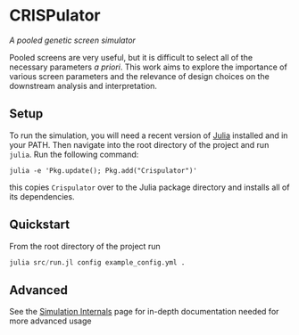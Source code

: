 # CRISPulator

*A pooled genetic screen simulator*

Pooled screens are very useful, but it is difficult to select all of the
necessary parameters *a priori*. This work aims to explore the importance
of various screen parameters and the relevance of design choices on the
downstream analysis and interpretation.

## Setup

To run the simulation, you will need a recent version of
[Julia](http://julialang.org/downloads/) installed and in your PATH. Then
navigate into the root directory of the project and run `julia`. Run the
following command:

```
julia -e 'Pkg.update(); Pkg.add("Crispulator")'
```

this copies `Crispulator` over to the Julia package directory and installs
all of its dependencies.

## Quickstart

From the root directory of the project run

```julia
julia src/run.jl config example_config.yml .
```

## Advanced

See the [Simulation Internals](@ref) page for in-depth documentation needed for more advanced usage
